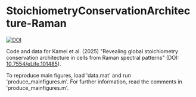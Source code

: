 # StoichiometryConservationArchitecture-Raman

[![DOI](https://zenodo.org/badge/1053935131.svg)](https://doi.org/10.5281/zenodo.17090710)

Code and data for Kamei et al. (2025) "Revealing global stoichiometry conservation architecture in cells from Raman spectral patterns" (DOI: [10.7554/eLife.101485](https://doi.org/10.7554/eLife.101485)). 

To reproduce main figures, load 'data.mat' and run 'produce_mainfigures.m'. For further information, read the comments in 'produce_mainfigures.m'.
